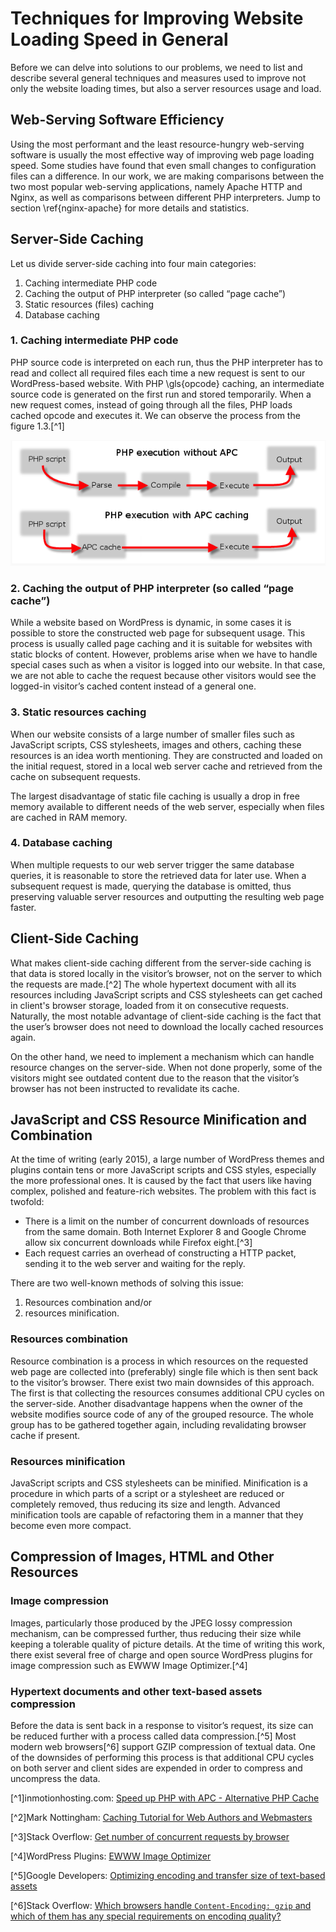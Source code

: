 # Techniques for Improving Website Loading Speed in General

Before we can delve into solutions to our problems, we need to list and describe several general techniques and measures used to improve not only the website loading times, but also a server resources usage and load.

## Web-Serving Software Efficiency

Using the most performant and the least resource-hungry web-serving software is usually the most effective way of improving web page loading speed. Some studies have found that even small changes to configuration files can a difference. In our work, we are making comparisons between the two most popular web-serving applications, namely Apache HTTP and Nginx, as well as comparisons between different PHP interpreters. Jump to section \ref{nginx-apache} for more details and statistics. 

## Server-Side Caching

Let us divide server-side caching into four main categories:

1. Caching intermediate PHP code
2. Caching the output of PHP interpreter (so called “page cache”)
3. Static resources (files) caching
4. Database caching

### 1. Caching intermediate PHP code

PHP source code is interpreted on each run, thus the PHP interpreter has to read and collect all required files each time a new request is sent to our WordPress-based website. With PHP \gls{opcode} caching, an intermediate source code is generated on the first run and stored temporarily. When a new request comes, instead of going through all the files, PHP loads cached opcode and executes it. We can observe the process from the figure 1.3.[^1]

![Figure 1.3: PHP execution diagram with and without APC opcode cache](../figures/php-opcode-caching.png)

### 2. Caching the output of PHP interpreter (so called “page cache”)

While a website based on WordPress is dynamic, in some cases it is possible to store the constructed web page for subsequent usage. This process is usually called page caching and it is suitable for websites with static blocks of content. However, problems arise when we have to handle special cases such as when a visitor is logged into our website. In that case, we are not able to cache the request because other visitors would see the logged-in visitor’s cached content instead of a general one.

### 3. Static resources caching

When our website consists of a large number of smaller files such as JavaScript scripts, CSS stylesheets, images and others, caching these resources is an idea worth mentioning. They are constructed and loaded on the initial request, stored in a local web server cache and retrieved from the cache on subsequent requests.

The largest disadvantage of static file caching is usually a drop in free memory available to different needs of the web server, especially when files are cached in RAM memory.

### 4. Database caching

When multiple requests to our web server trigger the same database queries, it is reasonable to store the retrieved data for later use. When a subsequent request is made, querying the database is omitted, thus preserving valuable server resources and outputting the resulting web page faster.

## Client-Side Caching

What makes client-side caching different from the server-side caching is that data is stored locally in the visitor’s browser, not on the server to which the requests are made.[^2] The whole hypertext document with all its resources including JavaScript scripts and CSS stylesheets can get cached in client's browser storage, loaded from it on consecutive requests. Naturally, the most notable advantage of client-side caching is the fact that the user’s browser does not need to download the locally cached resources again.

On the other hand, we need to implement a mechanism which can handle resource changes on the server-side. When not done properly, some of the visitors might see outdated content due to the reason that the visitor’s browser has not been instructed to revalidate its cache.

## JavaScript and CSS Resource Minification and Combination

At the time of writing (early 2015), a large number of WordPress themes and plugins contain tens or more JavaScript scripts and CSS styles, especially the more professional ones. It is caused by the fact that users like having complex, polished and feature-rich websites. The problem with this fact is twofold:

- There is a limit on the number of concurrent downloads of resources from the same domain. Both Internet Explorer 8 and Google Chrome allow six concurrent downloads while Firefox eight.[^3]
- Each request carries an overhead of constructing a HTTP packet, sending it to the web server and waiting for the reply.

There are two well-known methods of solving this issue:

1. Resources combination and/or
2. resources minification.

### Resources combination

Resource combination is a process in which resources on the requested web page are collected into (preferably) single file which is then sent back to the visitor’s browser. There exist two main downsides of this approach. The first is that collecting the resources consumes additional CPU cycles on the server-side. Another disadvantage happens when the owner of the website modifies source code of any of the grouped resource. The whole group has to be gathered together again, including revalidating browser cache if present.

### Resources minification

JavaScript scripts and CSS stylesheets can be minified. Minification is a procedure in which parts of a script or a stylesheet are reduced or completely removed, thus reducing its size and length. Advanced minification tools are capable of refactoring them in a manner that they become even more compact.

## Compression of Images, HTML and Other Resources

### Image compression

Images, particularly those produced by the JPEG lossy compression mechanism, can be compressed further, thus reducing their size while keeping a tolerable quality of picture details. At the time of writing this work, there exist several free of charge and open source WordPress plugins for image compression such as EWWW Image Optimizer.[^4]

### Hypertext documents and other text-based assets compression

Before the data is sent back in a response to visitor’s request, its size can be reduced further with a process called data compression.[^5] Most modern web browsers[^6] support GZIP compression of textual data. One of the downsides of performing this process is that additional CPU cycles on both server and client sides are expended in order to compress and uncompress the data.

[^1]inmotionhosting.com: [Speed up PHP with APC - Alternative PHP Cache](http://www.inmotionhosting.com/support/website/what-is/speed-up-php-with-apc)

[^2]Mark Nottingham: [Caching Tutorial for Web Authors and Webmasters](https://www.mnot.net/cache_docs/)

[^3]Stack Overflow: [Get number of concurrent requests by browser](http://stackoverflow.com/questions/7456325/get-number-of-concurrent-requests-by-browser)

[^4]WordPress Plugins: [EWWW Image Optimizer](https://wordpress.org/plugins/ewww-image-optimizer/)

[^5]Google Developers: [Optimizing encoding and transfer size of text-based assets](https://developers.google.com/web/fundamentals/performance/optimizing-content-efficiency/optimize-encoding-and-transfer)

[^6]Stack Overflow: [Which browsers handle `Content-Encoding: gzip` and which of them has any special requirements on encodinq quality?](http://webmasters.stackexchange.com/questions/22217/which-browsers-handle-content-encoding-gzip-and-which-of-them-has-any-special)